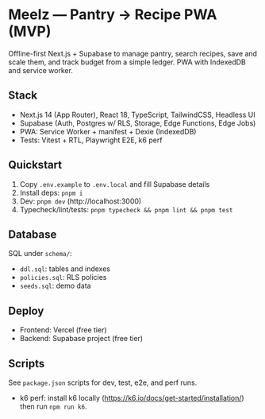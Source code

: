 # Meelz — Pantry → Recipe PWA (MVP)

Offline-first Next.js + Supabase to manage pantry, search recipes, save and scale them, and track budget from a simple ledger. PWA with IndexedDB and service worker.

## Stack
- Next.js 14 (App Router), React 18, TypeScript, TailwindCSS, Headless UI
- Supabase (Auth, Postgres w/ RLS, Storage, Edge Functions, Edge Jobs)
- PWA: Service Worker + manifest + Dexie (IndexedDB)
- Tests: Vitest + RTL, Playwright E2E, k6 perf

## Quickstart
1. Copy `.env.example` to `.env.local` and fill Supabase details
2. Install deps: `pnpm i`
3. Dev: `pnpm dev` (http://localhost:3000)
4. Typecheck/lint/tests: `pnpm typecheck && pnpm lint && pnpm test`

## Database
SQL under `schema/`:
- `ddl.sql`: tables and indexes
- `policies.sql`: RLS policies
- `seeds.sql`: demo data

## Deploy
- Frontend: Vercel (free tier)
- Backend: Supabase project (free tier)

## Scripts
See `package.json` scripts for dev, test, e2e, and perf runs.

- k6 perf: install k6 locally (https://k6.io/docs/get-started/installation/) then run `npm run k6`.
